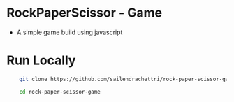 # RockPaperScissor - Game
- A simple game build using javascript

# Run Locally
```bash
    git clone https://github.com/sailendrachettri/rock-paper-scissor-game.git
```

```bash
    cd rock-paper-scissor-game
```

